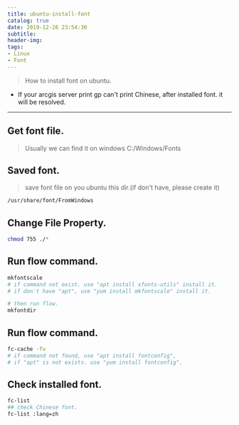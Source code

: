 ```yaml
---
title: ubuntu-install-font
catalog: true
date: 2019-12-26 23:54:30
subtitle:
header-img:
tags:
- Linux
- Font
---
```

>How to install font on ubuntu.<br>
* If your arcgis server print gp can't print Chinese, after installed font. it will be resolved.
----------------------

##  Get font file.
>Usually we can find it on windows C:/Windows/Fonts

##  Saved font.
> save font file on you ubuntu this dir.(if don't have, please create it)
```bash
/usr/share/font/FromWindows
```

##  Change File Property.
```bash
chmod 755 ./*
```

## Run flow command.

```bash
mkfontscale
# if command not exist. use "apt install xfonts-utils" install it.
# if don't have "apt", use "yum install mkfontscale" install it.

# then run flow.
mkfontdir
```

## Run flow command.

```bash
fc-cache -fv
# if command not found, use "apt install fontconfig",
# if "apt" is not exists. use "yum install fontconfig".
```

## Check installed font.

```bash
fc-list
## check Chinese font.
fc-list :lang=zh
```







